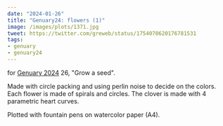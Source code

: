 ```yaml
---
date: "2024-01-26"
title: "Genuary24: flowers (1)"
image: /images/plots/1371.jpg
tweet: https://twitter.com/greweb/status/1754070620176781531
tags:
- genuary
- genuary24
---
```


for [Genuary 2024](https://genuary.art) 26, "Grow a seed".

Made with circle packing and using perlin noise to decide on the colors.
Each flower is made of spirals and circles. The clover is made with 4 parametric heart curves.

Plotted with fountain pens on watercolor paper (A4).